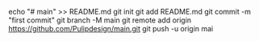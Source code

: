 echo "# main" >> README.md
git init
git add README.md
git commit -m "first commit"
git branch -M main
git remote add origin https://github.com/Pulipdesign/main.git
git push -u origin mai
